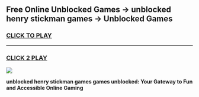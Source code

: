 
## Free Online Unblocked Games → unblocked henry stickman games → Unblocked Games
<h3>
<a href="https://premium.freeplayer.one?title=unblocked_henry_stickman_games&ref=21F">CLICK TO PLAY</a></h3>
<hr>

<h3>
<a href="https://premium.freeplayer.one?title=unblocked_henry_stickman_games&ref=21F">CLICK 2 PLAY</a>
  
</h3>

<a href="https://premium.freeplayer.one?title=unblocked_henry_stickman_games&ref=21F/"><img src="https://clearcache.store/games.png"></a>


**unblocked henry stickman games games unblocked: Your Gateway to Fun and Accessible Online Gaming**
